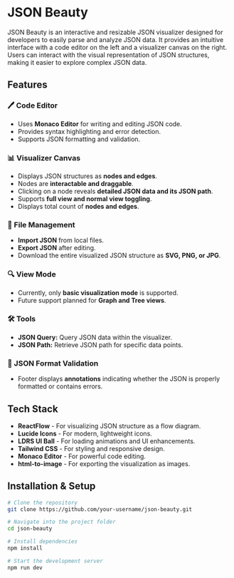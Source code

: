 # JSON Beauty

JSON Beauty is an interactive and resizable JSON visualizer designed for developers to easily parse and analyze JSON data. It provides an intuitive interface with a code editor on the left and a visualizer canvas on the right. Users can interact with the visual representation of JSON structures, making it easier to explore complex JSON data.

## Features

### 🖊️ Code Editor

- Uses **Monaco Editor** for writing and editing JSON code.
- Provides syntax highlighting and error detection.
- Supports JSON formatting and validation.

### 📊 Visualizer Canvas

- Displays JSON structures as **nodes and edges**.
- Nodes are **interactable and draggable**.
- Clicking on a node reveals **detailed JSON data and its JSON path**.
- Supports **full view and normal view toggling**.
- Displays total count of **nodes and edges**.

### 📂 File Management

- **Import JSON** from local files.
- **Export JSON** after editing.
- Download the entire visualized JSON structure as **SVG, PNG, or JPG**.

### 🔍 View Mode

- Currently, only **basic visualization mode** is supported.
- Future support planned for **Graph and Tree views**.

### 🛠 Tools

- **JSON Query:** Query JSON data within the visualizer.
- **JSON Path:** Retrieve JSON path for specific data points.

### 🔎 JSON Format Validation

- Footer displays **annotations** indicating whether the JSON is properly formatted or contains errors.

## Tech Stack

- **ReactFlow** - For visualizing JSON structure as a flow diagram.
- **Lucide Icons** - For modern, lightweight icons.
- **LDRS UI Ball** - For loading animations and UI enhancements.
- **Tailwind CSS** - For styling and responsive design.
- **Monaco Editor** - For powerful code editing.
- **html-to-image** - For exporting the visualization as images.

## Installation & Setup

```sh
# Clone the repository
git clone https://github.com/your-username/json-beauty.git

# Navigate into the project folder
cd json-beauty

# Install dependencies
npm install

# Start the development server
npm run dev
```
